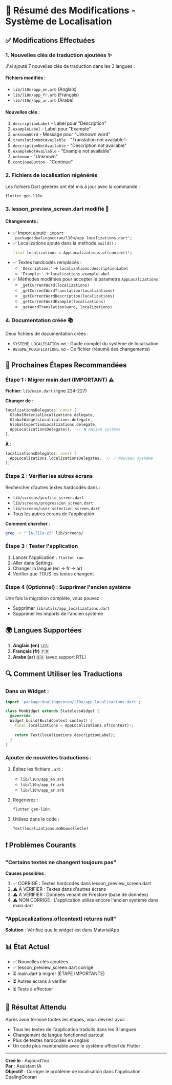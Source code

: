 # 📝 Résumé des Modifications - Système de Localisation

## ✅ Modifications Effectuées

### 1. **Nouvelles clés de traduction ajoutées** ✨

J'ai ajouté 7 nouvelles clés de traduction dans les 3 langues :

#### Fichiers modifiés :
- `lib/l10n/app_en.arb` (Anglais)
- `lib/l10n/app_fr.arb` (Français) 
- `lib/l10n/app_ar.arb` (Arabe)

#### Nouvelles clés :
1. `descriptionLabel` - Label pour "Description"
2. `exampleLabel` - Label pour "Example"
3. `unknownWord` - Message pour "Unknown word"
4. `translationNotAvailable` - "Translation not available✨
5. `descriptionNotAvailable` - "Description not available"
6. `exampleNotAvailable` - "Example not available"
7. `unknown` - "Unknown"
8. `continueButton` - "Continue"

### 2. **Fichiers de localisation régénérés** 

Les fichiers Dart générés ont été mis à jour avec la commande :
```bash
flutter gen-l10n
```

### 3. **lesson_preview_screen.dart modifié** 🔧

#### Changements :
- ✅ Import ajouté : `import 'package:dualingocoran/l10n/app_localizations.dart';`
- ✅ Localizations ajouté dans la méthode `build()` :
  ```dart
  final localizations = AppLocalizations.of(context)!;
  ```
- ✅ Textes hardcodés remplacés :
  - `'Description:'` → `localizations.descriptionLabel`
  - `'Example:'` → `localizations.exampleLabel`
- ✅ Méthodes modifiées pour accepter le paramètre `AppLocalizations` :
  - `_getCurrentWord(localizations)`
  - `_getCurrentWordTranslation(localizations)`
  - `_getCurrentWordDescription(localizations)`
  - `_getCurrentWordExample(localizations)`
  - `_getWordTranslation(word, localizations)`

### 4. **Documentation créée** 📚

Deux fichiers de documentation créés :
- `SYSTEME_LOCALISATION.md` - Guide complet du système de localisation
- `RESUME_MODIFICATIONS.md` - Ce fichier (résumé des changements)

## 🎯 Prochaines Étapes Recommandées

### Étape 1 : Migrer main.dart (IMPORTANT) ⚠️

**Fichier**: `lib/main.dart` (ligne 224-227)

**Changer de** :
```dart
localizationsDelegates: const [
  GlobalMaterialLocalizations.delegate,
  GlobalWidgetsLocalizations.delegate,
  GlobalCupertinoLocalizations.delegate,
  AppLocalizationsDelegate(),  // ❌ Ancien système
],
```

**À** :
```dart
localizationsDelegates: const [
  AppLocalizations.localizationsDelegates,  // ✅ Nouveau système
],
```

### Étape 2 : Vérifier les autres écrans

Rechercher d'autres textes hardcodés dans :
- `lib/screens/profile_screen.dart`
- `lib/screens/progression_screen.dart`
- `lib/screens/user_selection_screen.dart`
- Tous les autres écrans de l'application

**Comment chercher** :
```bash
grep -r "'[A-Z][a-z]" lib/screens/
```

### Étape 3 : Tester l'application

1. Lancer l'application : `flutter run`
2. Aller dans Settings
3. Changer la langue (en → fr → ar)
4. Vérifier que TOUS les textes changent

### Étape 4 (Optionnel) : Supprimer l'ancien système

Une fois la migration complète, vous pouvez :
- Supprimer `lib/utils/app_localizations.dart`
- Supprimer les imports de l'ancien système

## 🌍 Langues Supportées

1. **Anglais (en)** 🇺🇸
2. **Français (fr)** 🇫🇷
3. **Arabe (ar)** 🇸🇦 (avec support RTL)

## 🔍 Comment Utiliser les Traductions

### Dans un Widget :

```dart
import 'package:dualingocoran/l10n/app_localizations.dart';

class MonWidget extends StatelessWidget {
  @override
  Widget build(BuildContext context) {
    final localizations = AppLocalizations.of(context)!;
    
    return Text(localizations.descriptionLabel);
  }
}
```

### Ajouter de nouvelles traductions :

1. Éditez les fichiers `.arb` :
   - `lib/l10n/app_en.arb`
   - `lib/l10n/app_fr.arb`
   - `lib/l10n/app_ar.arb`

2. Régénérez :
   ```bash
   flutter gen-l10n
   ```

3. Utilisez dans le code :
   ```dart
   Text(localizations.maNouvelleCle)
   ```

## ❗ Problèmes Courants

### "Certains textes ne changent toujours pas"
**Causes possibles** :
1. ✅ CORRIGÉ : Textes hardcodés dans lesson_preview_screen.dart
2. ⚠️ À VÉRIFIER : Textes dans d'autres écrans
3. ⚠️ À VÉRIFIER : Données venant de Firestore (base de données)
4. ⚠️ NON CORRIGÉ : L'application utilise encore l'ancien système dans main.dart

### "AppLocalizations.of(context) returns null"
**Solution** : Vérifiez que le widget est dans MaterialApp

## 📊 État Actuel

- ✅ Nouvelles clés ajoutées
- ✅ lesson_preview_screen.dart corrigé
- ⏳ main.dart à migrer (ÉTAPE IMPORTANTE)
- ⏳ Autres écrans à vérifier
- ⏳ Tests à effectuer

## 🎉 Résultat Attendu

Après avoir terminé toutes les étapes, vous devriez avoir :
- Tous les textes de l'application traduits dans les 3 langues
- Changement de langue fonctionnel partout
- Plus de textes hardcodés en anglais
- Un code plus maintenable avec le système officiel de Flutter

---

**Créé le** : Aujourd'hui  
**Par** : Assistant IA  
**Objectif** : Corriger le problème de localisation dans l'application DualingOcoran

